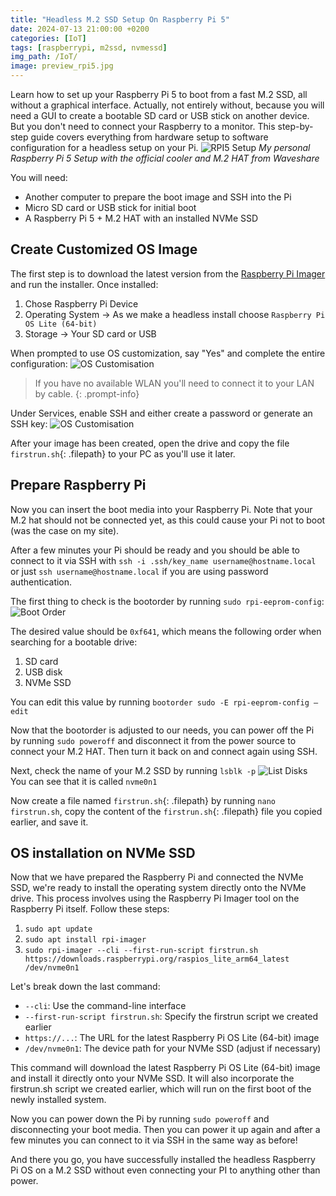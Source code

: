 ```yaml
---
title: "Headless M.2 SSD Setup On Raspberry Pi 5"
date: 2024-07-13 21:00:00 +0200 
categories: [IoT]
tags: [raspberrypi, m2ssd, nvmessd]
img_path: /IoT/
image: preview_rpi5.jpg
---
```


Learn how to set up your Raspberry Pi 5 to boot from a fast M.2 SSD, all without a graphical interface. Actually, not entirely without, because you will need a GUI to create a bootable SD card or USB stick on another device. But you don't need to connect your Raspberry to a monitor. This step-by-step guide covers everything from hardware setup to software configuration for a headless setup on your Pi.
![RPI5 Setup](rpi5_setup.jpg)
_My personal Raspberry Pi 5 Setup with the official cooler and M.2 HAT from Waveshare_

You will need:
- Another computer to prepare the boot image and SSH into the Pi
- Micro SD card or USB stick for initial boot
- A Raspberry Pi 5 + M.2 HAT with an installed NVMe SSD

## Create Customized OS Image
The first step is to download the latest version from the [Raspberry Pi Imager](https://www.raspberrypi.com/software/) and run the installer. Once installed:
1. Chose Raspberry Pi Device
2. Operating System -> As we make a headless install choose `Raspberry Pi OS Lite (64-bit)`
3. Storage -> Your SD card or USB

When prompted to use OS customization, say "Yes" and complete the entire configuration:
![OS Customisation](os_customisation.png)

> If you have no available WLAN you'll need to connect it to your LAN by cable.
{: .prompt-info}

Under Services, enable SSH and either create a password or generate an SSH key:
![OS Customisation](os_customisation02.png)

After your image has been created, open the drive and copy the file `firstrun.sh`{: .filepath} to your PC as you'll use it later.

## Prepare Raspberry Pi
Now you can insert the boot media into your Raspberry Pi. Note that your M.2 hat should not be connected yet, as this could cause your Pi not to boot (was the case on my site).

After a few minutes your Pi should be ready and you should be able to connect to it via SSH with `ssh -i .ssh/key_name username@hostname.local` or just `ssh username@hostname.local` if you are using password authentication.

The first thing to check is the bootorder by running `sudo rpi-eeprom-config`:
![Boot Order](bootorder.png)

The desired value should be `0xf641`, which means the following order when searching for a bootable drive:
1. SD card
2. USB disk
3. NVMe SSD

You can edit this value by running `bootorder sudo -E rpi-eeprom-config –edit`

Now that the bootorder is adjusted to our needs, you can power off the Pi by running `sudo poweroff` and disconnect it from the power source to connect your M.2 HAT. Then turn it back on and connect again using SSH.

Next, check the name of your M.2 SSD by running `lsblk -p`
![List Disks](list_disk.png)
You can see that it is called `nvme0n1`

Now create a file named `firstrun.sh`{: .filepath} by running `nano firstrun.sh`, copy the content of the `firstrun.sh`{: .filepath} file you copied earlier, and save it.

## OS installation on NVMe SSD

Now that we have prepared the Raspberry Pi and connected the NVMe SSD, we're ready to install the operating system directly onto the NVMe drive. This process involves using the Raspberry Pi Imager tool on the Raspberry Pi itself. Follow these steps:
1. `sudo apt update`
2. `sudo apt install rpi-imager`
3. `sudo rpi-imager --cli --first-run-script firstrun.sh https://downloads.raspberrypi.org/raspios_lite_arm64_latest /dev/nvme0n1`

Let's break down the last command:

- `--cli`: Use the command-line interface
- `--first-run-script firstrun.sh`: Specify the firstrun script we created earlier
- `https://...`: The URL for the latest Raspberry Pi OS Lite (64-bit) image
- `/dev/nvme0n1`: The device path for your NVMe SSD (adjust if necessary)

This command will download the latest Raspberry Pi OS Lite (64-bit) image and install it directly onto your NVMe SSD. It will also incorporate the firstrun.sh script we created earlier, which will run on the first boot of the newly installed system.

Now you can power down the Pi by running `sudo poweroff` and disconnecting your boot media. Then you can power it up again and after a few minutes you can connect to it via SSH in the same way as before!

And there you go, you have successfully installed the headless Raspberry Pi OS on a M.2 SSD without even connecting your PI to anything other than power.
